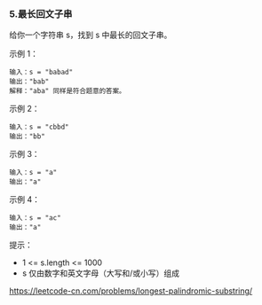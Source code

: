 
### 5.最长回文子串

给你一个字符串 s，找到 s 中最长的回文子串。

示例 1：
```
输入：s = "babad"
输出："bab"
解释："aba" 同样是符合题意的答案。
```
示例 2：
```
输入：s = "cbbd"
输出："bb"
```
示例 3：
```
输入：s = "a"
输出："a"
```
示例 4：
```
输入：s = "ac"
输出："a"
```

提示：
- 1 <= s.length <= 1000
- s 仅由数字和英文字母（大写和/或小写）组成

https://leetcode-cn.com/problems/longest-palindromic-substring/